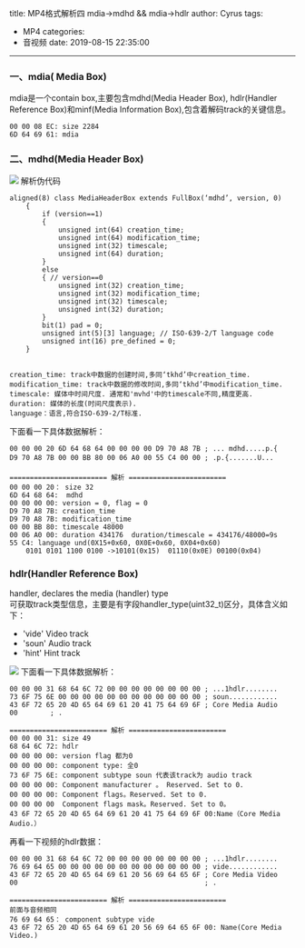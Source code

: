 title: MP4格式解析四 mdia->mdhd && mdia->hdlr
author: Cyrus
tags:
  - MP4
categories:
  - 音视频
date: 2019-08-15 22:35:00
---
### 一、mdia( Media Box)
mdia是一个contain box,主要包含mdhd(Media Header Box), hdlr(Handler Reference Box)和minf(Media Information Box),包含着解码track的关键信息。
~~~
00 00 08 EC: size 2284 
6D 64 69 61: mdia
~~~

### 二、mdhd(Media Header Box)
![](mdhd_1.png)
解析伪代码
~~~
aligned(8) class MediaHeaderBox extends FullBox(‘mdhd’, version, 0) 
	{
		if (version==1)
		{
			unsigned int(64) creation_time;
			unsigned int(64) modification_time;
			unsigned int(32) timescale;
			unsigned int(64) duration;
		}
		else
		{ // version==0
			unsigned int(32) creation_time;
			unsigned int(32) modification_time;
			unsigned int(32) timescale;
			unsigned int(32) duration;
		}
		bit(1) pad = 0;
		unsigned int(5)[3] language; // ISO-639-2/T language code
		unsigned int(16) pre_defined = 0;
	}
    

creation_time: track中数据的创建时间,多同‘tkhd’中creation_time.
modification_time: track中数据的修改时间,多同‘tkhd’中modification_time.
timescale: 媒体中时间尺度. 通常和'mvhd'中的timescale不同,精度更高.
duration: 媒体的长度(时间尺度表示).
language：语言,符合ISO-639-2/T标准.
~~~

下面看一下具体数据解析：
~~~
00 00 00 20 6D 64 68 64 00 00 00 00 D9 70 A8 7B ; ... mdhd.....p.{
D9 70 A8 7B 00 00 BB 80 00 06 A0 00 55 C4 00 00 ; .p.{.......U...

======================== 解析 ========================
00 00 00 20： size 32
6D 64 68 64:  mdhd
00 00 00 00: version = 0, flag = 0
D9 70 A8 7B: creation_time
D9 70 A8 7B: modification_time
00 00 BB 80: timescale 48000
00 06 A0 00: duration 434176  duration/timescale = 434176/48000=9s
55 C4: language und(0X15+0x60, 0X0E+0x60, 0X04+0x60)
	0101 0101 1100 0100 ->10101(0x15)  01110(0x0E) 00100(0x04)
~~~

### hdlr(Handler Reference Box)
handler, declares the media (handler) type  
可获取track类型信息，主要是有字段handler_type(uint32_t)区分，具体含义如下：
   * 'vide' Video track
   * 'soun' Audio track
   * 'hint' Hint track

![](hdlr_1.png)
下面看一下具体数据解析：
~~~
00 00 00 31 68 64 6C 72 00 00 00 00 00 00 00 00 ; ...1hdlr........
73 6F 75 6E 00 00 00 00 00 00 00 00 00 00 00 00 ; soun............
43 6F 72 65 20 4D 65 64 69 61 20 41 75 64 69 6F ; Core Media Audio
00        ; .

======================== 解析 ========================
00 00 00 31: size 49
68 64 6C 72: hdlr 
00 00 00 00: version flag 都为0
00 00 00 00: component type: 全0
73 6F 75 6E: component subtype soun 代表该track为 audio track
00 00 00 00: Component manufacturer 。 Reserved. Set to 0.
00 00 00 00: Component flags。Reserved. Set to 0.
00 00 00 00  Component flags mask。Reserved. Set to 0。
43 6F 72 65 20 4D 65 64 69 61 20 41 75 64 69 6F 00:Name（Core Media Audio.）
~~~

再看一下视频的hdlr数据：
~~~
00 00 00 31 68 64 6C 72 00 00 00 00 00 00 00 00 ; ...1hdlr........
76 69 64 65 00 00 00 00 00 00 00 00 00 00 00 00 ; vide............
43 6F 72 65 20 4D 65 64 69 61 20 56 69 64 65 6F ; Core Media Video
00                                              ; .

======================== 解析 ========================
前面与音频相同
76 69 64 65： component subtype vide
43 6F 72 65 20 4D 65 64 69 61 20 56 69 64 65 6F 00: Name(Core Media Video.)
~~~